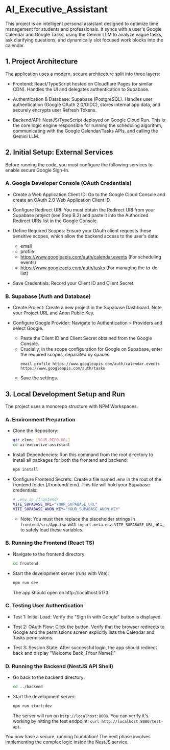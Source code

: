 # AI_Executive_Assistant

This project is an intelligent personal assistant designed to optimize time management for students and professionals. It syncs with a user's Google Calendar and Google Tasks, using the Gemini LLM to analyze vague tasks, ask clarifying questions, and dynamically slot focused work blocks into the calendar.

## 1. Project Architecture
The application uses a modern, secure architecture split into three layers:

- Frontend: React/TypeScript hosted on Cloudflare Pages (or similar CDN). Handles the UI and delegates authentication to Supabase.

- Authentication & Database: Supabase (PostgreSQL). Handles user authentication (Google OAuth 2.0/OIDC), stores internal app data, and securely encrypts user Refresh Tokens.

- Backend/API: NestJS/TypeScript deployed on Google Cloud Run. This is the core logic engine responsible for running the scheduling algorithm, communicating with the Google Calendar/Tasks APIs, and calling the Gemini LLM.

## 2. Initial Setup: External Services
Before running the code, you must configure the following services to enable secure Google Sign-In.

### A. Google Developer Console (OAuth Credentials)
- Create a Web Application Client ID: Go to the Google Cloud Console and create an OAuth 2.0 Web Application Client ID.

- Configure Redirect URI: You must obtain the Redirect URI from your Supabase project (see Step B.2) and paste it into the Authorized Redirect URIs list in the Google Console.

- Define Required Scopes: Ensure your OAuth client requests these sensitive scopes, which allow the backend access to the user's data:
  - email
  - profile
  - https://www.googleapis.com/auth/calendar.events (For scheduling events)
  - https://www.googleapis.com/auth/tasks (For managing the to-do list)

- Save Credentials: Record your Client ID and Client Secret.

### B. Supabase (Auth and Database)
- Create Project: Create a new project in the Supabase Dashboard. Note your Project URL and Anon Public Key.

- Configure Google Provider: Navigate to Authentication > Providers and select Google.
  - Paste the Client ID and Client Secret obtained from the Google Console.
  - Crucially, in the scope configuration for Google on Supabase, enter the required scopes, separated by spaces:
    ```
    email profile https://www.googleapis.com/auth/calendar.events https://www.googleapis.com/auth/tasks
    ```
  - Save the settings.

## 3. Local Development Setup and Run
The project uses a monorepo structure with NPM Workspaces.

### A. Environment Preparation
- Clone the Repository:
  ```bash
  git clone [YOUR-REPO-URL]
  cd ai-executive-assistant
  ```

- Install Dependencies: Run this command from the root directory to install all packages for both the frontend and backend:

  ```bash
  npm install
  ```

- Configure Frontend Secrets: Create a file named .env in the root of the frontend folder (/frontend/.env). This file will hold your Supabase credentials:
  ```bash
  # .env in /frontend/
  VITE_SUPABASE_URL="YOUR_SUPABASE_URL"
  VITE_SUPABASE_ANON_KEY="YOUR_SUPABASE_ANON_KEY" 
  ```
  
  - Note: You must then replace the placeholder strings in ```frontend/src/App.tsx``` with ```import.meta.env.VITE_SUPABASE_URL```, etc., to safely load these variables.

### B. Running the Frontend (React TS)
- Navigate to the frontend directory:

  ```bash
  cd frontend
  ```

- Start the development server (runs with Vite):

  ```bash
  npm run dev
  ```
  
  The app should open on http://localhost:5173.

### C. Testing User Authentication
- Test 1: Initial Load: Verify the "Sign In with Google" button is displayed.

- Test 2: OAuth Flow: Click the button. Verify that the browser redirects to Google and the permissions screen explicitly lists the Calendar and Tasks permissions.

- Test 3: Session State: After successful login, the app should redirect back and display "Welcome Back, [Your Name]!"

### D. Running the Backend (NestJS API Shell)
- Go back to the backend directory:
  ```bash
  cd ../backend
  ```

- Start the development server:

  ```bash
  npm run start:dev
  ```

  The server will run on ```http://localhost:8080```. You can verify it's working by hitting the test endpoint: ```curl http://localhost:8080/test-api```.

You now have a secure, running foundation! The next phase involves implementing the complex logic inside the NestJS service.
